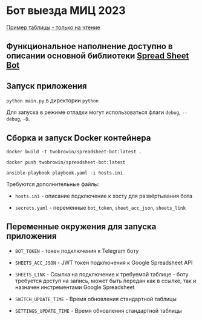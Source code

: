 # Бот выезда МИЦ 2023

[Пример таблицы - только на чтение](https://docs.google.com/spreadsheets/d/1dkpFEvOqWvVM_cJAnKvaQ0Ne8MmGPjy33cvPeeSwi-o/edit?usp=sharing)

## Функциональное наполнение доступно в описании основной библиотеки [Spread Sheet Bot](https://github.com/twobrowin-study/spreadsheetbot-lib)

## Запуск приложения

`python main.py` в директории `python`

Для запуска в режиме отладки могут использоваться флаги `debug`, `--debug`, `-D`.

## Сборка и запуск Docker контейнера

`docker build -t twobrowin/spreadsheet-bot:latest .`

`docker push twobrowin/spreadsheet-bot:latest`

`ansible-playbook playbook.yaml -i hosts.ini`

Требуются дополнительные файлы:

* `hosts.ini` - описание подключение к хосту для развёртывания бота

* `secrets.yaml` - переменные `bot_token`, `sheet_acc_json`, `sheets_link`

## Переменные окружения для запуска приложения

* `BOT_TOKEN` - токен подключения к Telegram боту

* `SHEETS_ACC_JSON` - JWT токен подключения к Google Spreadsheet API

* `SHEETS_LINK` - Ссылка на подключение к требуемой таблице - боту требуется доступ на запись, может быть передан как в ссылке, так и назначен инстрементами Google Spreadsheet

* `SWITCH_UPDATE_TIME` - Время обновления стандартной таблицы 

* `SETTINGS_UPDATE_TIME` - Время обновления стандартной таблицы 
